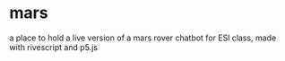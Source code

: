 # mars
a place to hold a live version of a mars rover chatbot for ESl class, made with rivescript and p5.js
